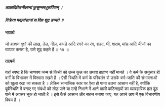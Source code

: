 ##### लाक्षादितैलनीलानां कुसुम्भमधुसर्पिषाम् ।
##### विक्रेता मद्यमांसानां स विप्रः शूद्र उच्यते ॥

#### भावार्थ

जो ब्राह्मण वृक्षों की लाख, तेल, नील, कपड़े आदि रंगने का रंग, शहद, घी, शराब, मांस आदि चीजों का व्यापार करता है, उसे शूद्र कहते हैं ॥ १४ ॥

#### तात्पर्य

यहां स्पष्ट है कि चाणक्य जन्म से किसी को उच्च कुल का अथवा ब्राह्मण नहीं मानते । वे कर्म के अनुसार ही वर्गों के विभाजन में विश्वास रखते हैं । ऐसी स्थिति में कर्म के परिवर्तन से उसके वर्ण-जाति की संभावनाओं को खुला रखा जा सकता है । लेकिन सामाजिक स्तर पर ऐसा हो पाना उतना आसान नहीं है, क्योंकि पूर्वस्थिति में बनाए गए संबंधों को तोड़ पाने या उन्हें निभाने में आने वाली कठिनाइयों का व्यावहारिक हल ढूंढ़ पाने में अक्सर चूक हो जाती है । इसे कैसे आसान और सहज बनाया जाए, यह अपने आप में एक विचारणीय विषय है ।